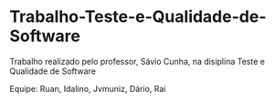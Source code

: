 # Trabalho-Teste-e-Qualidade-de-Software
Trabalho realizado pelo professor, Sávio Cunha, na disiplina Teste e Qualidade de Software

Equipe: Ruan, Idalino, Jvmuniz, Dário, Rai
